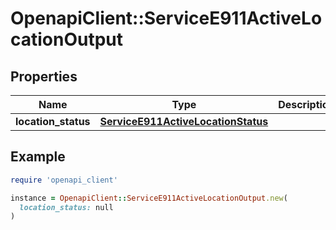 # OpenapiClient::ServiceE911ActiveLocationOutput

## Properties

| Name | Type | Description | Notes |
| ---- | ---- | ----------- | ----- |
| **location_status** | [**ServiceE911ActiveLocationStatus**](ServiceE911ActiveLocationStatus.md) |  | [optional] |

## Example

```ruby
require 'openapi_client'

instance = OpenapiClient::ServiceE911ActiveLocationOutput.new(
  location_status: null
)
```

